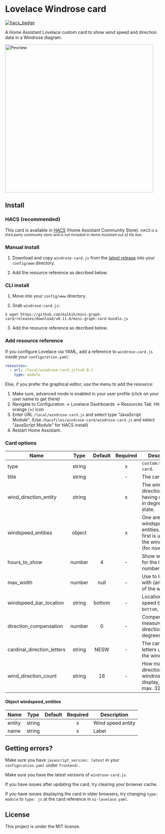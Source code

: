 # Lovelace Windrose card

[![hacs_badge](https://img.shields.io/badge/HACS-Custom-41BDF5.svg)](https://github.com/hacs/integration)

A Home Assistant Lovelace custom card to show wind speed and direction data in a Windrose diagram.


<img alt="Pevriew" src="https://raw.githubusercontent.com/aukedejong/ha-windrose-card/main/example/windrose-example-dark.png?raw=true" width="482"/>

## Install

### HACS (recommended)

This card is available in [HACS](https://hacs.xyz/) (Home Assistant Community Store).
<small>*HACS is a third party community store and is not included in Home Assistant out of the box.*</small>

### Manual install

1. Download and copy `windrose-card.js` from the [latest release](https://github.com/aukedejong/ha-windrose-card/releases/latest) into your `config/www` directory.

2. Add the resource reference as decribed below.


### CLI install

1. Move into your `config/www` directory.

2. Grab `windrose-card.js`:

  ```
  $ wget https://github.com/kalkih/mini-graph-card/releases/download/v0.11.0/mini-graph-card-bundle.js
  ```

3. Add the resource reference as decribed below.

### Add resource reference

If you configure Lovelace via YAML, add a reference to `windrose-card.js` inside your `configuration.yaml`:

  ```yaml
  resources:
    - url: /local/windrose-card.js?v=0.0.1
      type: module
  ```

Else, if you prefer the graphical editor, use the menu to add the resource:

1. Make sure, advanced mode is enabled in your user profile (click on your user name to get there)
2. Navigate to Configuration -> Lovelace Dashboards -> Resources Tab. Hit orange (+) icon
3. Enter URL `/local/windrose-card.js` and select type "JavaScript Module".
   (Use `/hacsfiles/windrose-card/windrose-card.js` and select "JavaScript Module" for HACS install)
4. Restart Home Assistant.


### Card options

| Name                       |  Type  | Default | Required | Description                                                                         |
|----------------------------|:------:|:-------:|:--------:|-------------------------------------------------------------------------------------|
| type                       | string |         |    x     | `custom:windrose-card`.                                                             |
| title                      | string |         |    -     | The card title.                                                                     |
| wind_direction_entity      | string |         |    x     | The wind direction entity, having directing in degrees as the state.                |
| windspeed_entities         | object |         |    x     | One are more windspeed entities. Only the first is used for the windrose. (for now) |
| hours_to_show              | number |    4    |    -     | Show winddata for the last number of hours.                                         |
| max_width                  | number |  null   |    -     | Use to limit the with (and height) of the windrose.                                 |
| windspeed_bar_location     | string | bottom  |    -     | Location of the speed bar graph: `bottom`, `right`                                  |
| direction_compensation     | number |    0    |    -     | Compensate the measured direction in degrees.                                       |
| cardinal_direction_letters | string |  NESW   |    -     | The cardinal letters used in the windrose.                                          |
| wind_direction_count       | string |   16    |    -     | How many wind direction the windrose can display, min. 4 max. 32                    |

#### Object windspeed_entities

| Name   |  Type  | Default | Required | Description       |
|--------|:------:|:-------:|:--------:|-------------------|
| entity | string |         |    x     | Wind speed entity |
| name   | string |         |    x     | Label             |


## Getting errors?
Make sure you have `javascript_version: latest` in your `configuration.yaml` under `frontend:`.

Make sure you have the latest versions of `windrose-card.js`.

If you have issues after updating the card, try clearing your browser cache.

If you have issues displaying the card in older browsers, try changing `type: module` to `type: js` at the card reference in `ui-lovelace.yaml`.

## License
This project is under the MIT license.
